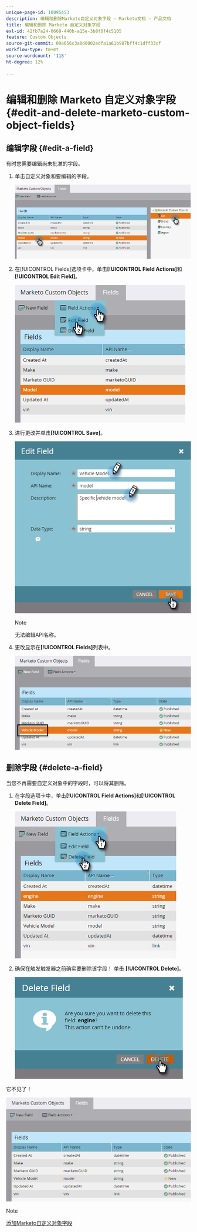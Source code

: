 ```yaml
---
unique-page-id: 10095453
description: 编辑和删除Marketo自定义对象字段 — Marketo文档 — 产品文档
title: 编辑和删除 Marketo 自定义对象字段
exl-id: 42fb7a24-0669-440b-a15e-3b8f0f4c5105
feature: Custom Objects
source-git-commit: 09a656c3a0d0002edfa1a61b987bff4c1dff33cf
workflow-type: tm+mt
source-wordcount: '118'
ht-degree: 12%

---
```


# 编辑和删除 Marketo 自定义对象字段 {#edit-and-delete-marketo-custom-object-fields}

## 编辑字段 {#edit-a-field}

有时您需要编辑尚未批准的字段。

1. 单击自定义对象和要编辑的字段。

   ![](assets/edit-and-delete-marketo-custom-object-fields-1.png)

1. 在[!UICONTROL Fields]选项卡中，单击&#x200B;**[!UICONTROL Field Actions]**&#x200B;和&#x200B;**[!UICONTROL Edit Field]**。

   ![](assets/edit-and-delete-marketo-custom-object-fields-2.png)

1. 进行更改并单击&#x200B;**[!UICONTROL Save]**。

   ![](assets/edit-and-delete-marketo-custom-object-fields-3.png)

   >[!NOTE]
   >
   >无法编辑API名称。

1. 更改显示在&#x200B;**[!UICONTROL Fields]**&#x200B;列表中。

   ![](assets/edit-and-delete-marketo-custom-object-fields-4.png)

## 删除字段 {#delete-a-field}

当您不再需要自定义对象中的字段时，可以将其删除。

1. 在字段选项卡中，单击&#x200B;**[!UICONTROL Field Actions]**&#x200B;和&#x200B;**[!UICONTROL Delete Field]**。

   ![](assets/edit-and-delete-marketo-custom-object-fields-5.png)

1. 确保在触发触发器之前确实要删除该字段！ 单击 **[!UICONTROL Delete]**。

   ![](assets/edit-and-delete-marketo-custom-object-fields-6.png)

它不见了！

![](assets/edit-and-delete-marketo-custom-object-fields-7.png)

>[!NOTE]
>
>[添加Marketo自定义对象字段](/help/marketo/product-docs/administration/marketo-custom-objects/add-marketo-custom-object-fields.md)
